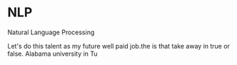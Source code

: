 # NLP
Natural Language Processing
  
Let's do this talent as my future well paid job.the
is that take away
in true or false. 
Alabama university in Tu
